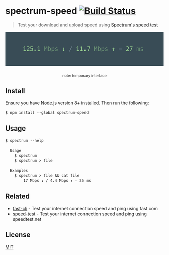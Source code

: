 # spectrum-speed [![Build Status](https://travis-ci.org/edm00se/spectrum-speed.svg?branch=master)](https://travis-ci.org/edm00se/spectrum-speed)

> Test your download and upload speed using [Spectrum's speed test](https://www.spectrum.com/internet/speed-test)

![](screenshot.png)
<p align="center"><sub>note: temporary interface</sub></p>


## Install

Ensure you have [Node.js](https://nodejs.org) version 8+ installed. Then run the following:

```
$ npm install --global spectrum-speed
```


## Usage

```
$ spectrum --help

  Usage
    $ spectrum
    $ spectrum > file

  Examples
    $ spectrum > file && cat file
		17 Mbps ↓ / 4.4 Mbps ↑ - 25 ms
```


## Related

- [fast-cli](https://github.com/sindresorhus/fast-cli) - Test your internet connection speed and ping using fast.com
- [speed-test](https://github.com/sindresorhus/speed-test) - Test your internet connection speed and ping using speedtest.net

## License

[MIT](./license)
